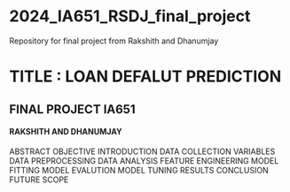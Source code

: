 # 2024_IA651_RSDJ_final_project
Repository for final project from Rakshith and Dhanumjay 

<H1> TITLE : LOAN DEFALUT PREDICTION  </H1>
<H2> FINAL PROJECT IA651</H2>
<H4> RAKSHITH AND DHANUMJAY </H4>

ABSTRACT 
OBJECTIVE 
INTRODUCTION 
DATA COLLECTION 
VARIABLES 
DATA PREPROCESSING 
DATA ANALYSIS 
FEATURE ENGINEERING 
MODEL FITTING 
MODEL EVALUTION 
MODEL TUNING 
RESULTS 
CONCLUSION 
FUTURE SCOPE 
